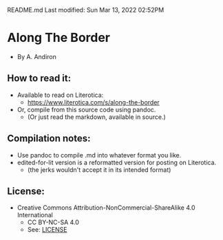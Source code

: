 README.md
Last modified: Sun Mar 13, 2022  02:52PM

# Along The Border
* By A. Andiron

## How to read it:
* Available to read on Literotica:
	* https://www.literotica.com/s/along-the-border
* Or, compile from this source code using pandoc.
	* (Or just read the markdown, available in source.) 

## Compilation notes:
* Use pandoc to compile .md into whatever format you like.
* edited-for-lit version is a reformatted version for posting on Literotica.
	* (the jerks wouldn't accept it in its intended format) 

## License:
* Creative Commons Attribution-NonCommercial-ShareAlike 4.0 International
	* CC BY-NC-SA 4.0
	* See: [LICENSE](./LICENSE)


